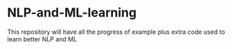 # NLP-and-ML-learning
This repository will have all the progress of example plus extra code used to learn better NLP and ML
